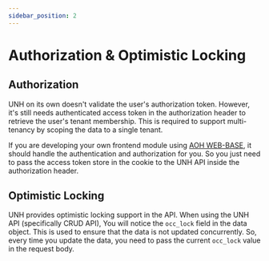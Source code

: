```yaml
---
sidebar_position: 2
---
```

# Authorization & Optimistic Locking

## Authorization

UNH on its own doesn't validate the user's authorization token. However, it's still needs authenticated access token 
in the authorization header to retrieve the user's tenant membership. This is required to support multi-tenancy by 
scoping the data to a single tenant.

If you are developing your own frontend module using [AOH WEB-BASE](../../93_base/01_Getting_Started/1-introduction.md),
it should handle the authentication and authorization for you. So you just need to pass the access token store in the 
cookie to the UNH API inside the authorization header.

## Optimistic Locking 

UNH provides optimistic locking support in the API. When using the UNH API (specifically CRUD API), You will 
notice the `occ_lock` field in the data object. This is used to ensure that the data is not updated concurrently. So,
every time you update the data, you need to pass the current `occ_lock` value in the request body.
